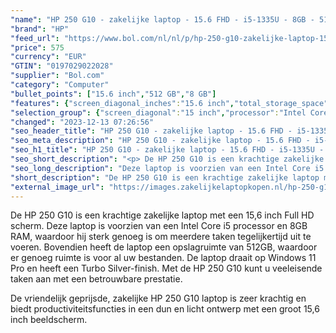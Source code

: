 ```yaml
---
"name": "HP 250 G10 - zakelijke laptop - 15.6 FHD - i5-1335U - 8GB - 512GB - W11P - Turbo silver"
"brand": "HP"
"feed_url": "https://www.bol.com/nl/nl/p/hp-250-g10-zakelijke-laptop-15-6-fhd-i5-1335u-8gb-512gb-w11p-turbo-silver/9300000164743188"
"price": 575
"currency": "EUR"
"GTIN": "0197029022028"
"supplier": "Bol.com"
"category": "Computer"
"bullet_points": ["15.6 inch","512 GB","8 GB"]
"features": {"screen_diagonal_inches":"15.6 inch","total_storage_space":"512 GB","memory_size":"8 GB"}
"selection_group": {"screen_diagonal":"15 inch","processor":"Intel Core i5","changed_price_past_3_days":false,"product_family":"HP 250"}
"changed": "2023-12-13 07:26:56"
"seo_header_title": "HP 250 G10 - zakelijke laptop - 15.6 FHD - i5-1335U - 8GB - 512GB - W11P - Turbo silver"
"seo_meta_description": "HP 250 G10 - zakelijke laptop - 15.6 FHD - i5-1335U - 8GB - 512GB - W11P - Turbo silver"
"seo_h1_title": "HP 250 G10 - zakelijke laptop - 15.6 FHD - i5-1335U - 8GB - 512GB - W11P - Turbo silver"
"seo_short_description": "<p> De HP 250 G10 is een krachtige zakelijke laptop met een 15,6 inch Full HD scherm."
"seo_long_description": "Deze laptop is voorzien van een Intel Core i5 processor en 8GB RAM, waardoor hij sterk genoeg is om meerdere taken tegelijkertijd uit te voeren. Bovendien heeft de laptop een opslagruimte van 512GB, waardoor er genoeg ruimte is voor al uw bestanden. De laptop draait op Windows 11 Pro en heeft een Turbo Silver-finish. Met de HP 250 G10 kunt u veeleisende taken aan met een betrouwbare prestatie. </p> <p> De vriendelijk geprijsde, zakelijke HP 250 G10 laptop is zeer krachtig en biedt productiviteitsfuncties in een dun en licht ontwerp met een groot 15,6 inch beeldscherm. </p>"
"short_description": "De HP 250 G10 is een krachtige zakelijke laptop met een 15,6 inch Full HD scherm. Deze laptop is voorzien van een Intel Core i5 processor en 8GB RAM, waardoor hij sterk genoeg is om meerdere taken tegelijkertijd uit te voeren. Bovendien heeft de laptop een opslagruimte van 512GB, waardoor er genoeg ruimte is voor al uw bestanden. De laptop draait op Windows 11 Pro en heeft een Turbo Silver-finish. Met de HP 250 G10 kunt u veeleisende taken aan met een betrouwbare prestatie. De vriendelijk geprijsde, zakelijke HP 250 G10 laptop is zeer krachtig en biedt productiviteitsfuncties in een dun en licht ontwerp met een groot 15,6 inch beeldscherm."
"external_image_url": "https://images.zakelijkelaptopkopen.nl/hp-250-g10-zakelijke-laptop-15-6-fhd-i5-1335u-8gb-512gb-w11p-turbo-silver.webp"
---
```


<p> De HP 250 G10 is een krachtige zakelijke laptop met een 15,6 inch Full HD scherm. Deze laptop is voorzien van een Intel Core i5 processor en 8GB RAM, waardoor hij sterk genoeg is om meerdere taken tegelijkertijd uit te voeren. Bovendien heeft de laptop een opslagruimte van 512GB, waardoor er genoeg ruimte is voor al uw bestanden. De laptop draait op Windows 11 Pro en heeft een Turbo Silver-finish. Met de HP 250 G10 kunt u veeleisende taken aan met een betrouwbare prestatie. </p> <p> De vriendelijk geprijsde, zakelijke HP 250 G10 laptop is zeer krachtig en biedt productiviteitsfuncties in een dun en licht ontwerp met een groot 15,6 inch beeldscherm. </p>